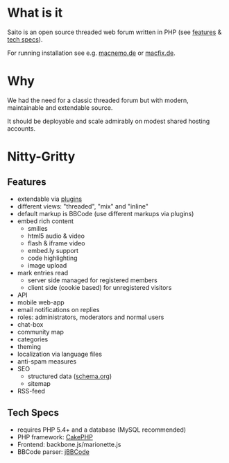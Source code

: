 <!--
Title: Saito
Template: home
-->

# What is it #

Saito is an open source threaded web forum written in PHP (see [features](#features) & [tech specs](#techspecs)).

For running installation see e.g. [macnemo.de] or [macfix.de].

# Why #

We had the need for a classic threaded forum but with modern, maintainable and extendable source.

It should be deployable and scale admirably on modest shared hosting accounts.

# Nitty-Gritty #

<a name='features'></a>

## Features ##

- extendable via [plugins](saito-plugins)
- different views: "threaded", "mix" and "inline"
- default markup is BBCode (use different markups via plugins)
- embed rich content
	- smilies
	- html5 audio & video 
	- flash & iframe video
	- embed.ly support
	- code highlighting
	- image upload
- mark entries read
	- server side managed for registered members
	- client side (cookie based) for unregistered visitors
- API
- mobile web-app
- email notifications on replies
- roles: administrators, moderators and normal users
- chat-box
- community map
- categories
- theming
- localization via language files
- anti-spam measures
- SEO
	- structured data ([schema.org](http://schema.org/))
	- sitemap
- RSS-feed


<a name='techspecs'></a>

## Tech Specs ##

- requires PHP 5.4+ and a database (MySQL recommended)
- PHP framework: [CakePHP]
- Frontend: backbone.js/marionette.js
- BBCode parser: [jBBCode]

<!--
<a href="//www.jetbrains.com/phpstorm/" style="position: relative;display:block; width:230px; height:33px; border:0; margin:4em auto 0;padding:0;text-decoration:none;text-indent:0;"><span style="margin: 0;padding: 0;position: absolute;top: 10px;left:3px;font-size: 11px;cursor:pointer;  background-image:none;border:0;color: #fff;font-family: trebuchet ms,arial,sans-serif;font-weight: normal;text-align:left;">Developed with</span><img src="//www.jetbrains.com/phpstorm/documentation/phpstorm_banners/phpstorm1/phpstorm230x33_violet.gif" alt="Developed with" border="0"/></a>
-->

[CakePHP]: http://cakephp.org/
[jBBCode]: http://jbbcode.com
[Marionette]: http://marionettejs.com/
[macnemo.de]: http://macnemo.de/
[macfix.de]: http://www.macfix.de/
[testforum]: http://saito.siezi.com/forum/
